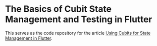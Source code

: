# The Basics of Cubit State Management and Testing in Flutter

This serves as the code repository for the article [Using Cubits for State Management in Flutter](https://neilruaro.hashnode.dev/using-cubit-for-managing-states-in-flutter).
